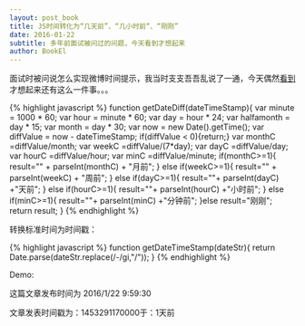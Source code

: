 ```yaml
---
layout: post_book
title: JS时间转化为“几天前”、“几小时前“、“刚刚”
date: 2016-01-22
subtitle: 多年前面试被问过的问题，今天看到才想起来
author: BookEl
---
```


面试时被问说怎么实现微博时间提示，我当时支支吾吾乱说了一通，今天偶然<a href="http://caibaojian.com/timestamp.html" class="external-link" target="_blank">看到</a>才想起来还有这么一件事。。。

{% highlight javascript %}
function getDateDiff(dateTimeStamp){
    var minute = 1000 * 60;
    var hour = minute * 60;
    var day = hour * 24;
    var halfamonth = day * 15;
    var month = day * 30;
    var now = new Date().getTime();
    var diffValue = now - dateTimeStamp;
    if(diffValue < 0){return;}
    var monthC =diffValue/month;
    var weekC =diffValue/(7*day);
    var dayC =diffValue/day;
    var hourC =diffValue/hour;
    var minC =diffValue/minute;
    if(monthC>=1){
        result="" + parseInt(monthC) + "月前";
    }
    else if(weekC>=1){
        result="" + parseInt(weekC) + "周前";
    }
    else if(dayC>=1){
        result=""+ parseInt(dayC) +"天前";
    }
    else if(hourC>=1){
        result=""+ parseInt(hourC) +"小时前";
    }
    else if(minC>=1){
        result=""+ parseInt(minC) +"分钟前";
    }else
    result="刚刚";
    return result;
}
{% endhighlight %}

转换标准时间为时间戳：

{% highlight javascript %}
function getDateTimeStamp(dateStr){
    return Date.parse(dateStr.replace(/-/gi,"/"));
}
{% endhighlight %}

Demo:

这篇文章发布时间为 2016/1/22 9:59:30

<div id="timestr">
文章发表时间戳为：1453291170000于：1天前
</div>

<script>
    function getDateDiff(dateTimeStamp){
        var minute = 1000 * 60;
        var hour = minute * 60;
        var day = hour * 24;
        var halfamonth = day * 15;
        var month = day * 30;
        var now = new Date().getTime();
        var diffValue = now - dateTimeStamp;
        if(diffValue < 0){return;}
        var monthC =diffValue/month;
        var weekC =diffValue/(7*day);
        var dayC =diffValue/day;
        var hourC =diffValue/hour;
        var minC =diffValue/minute;
        if(monthC>=1){
            result="" + parseInt(monthC) + "月前";
        }
        else if(weekC>=1){
            result="" + parseInt(weekC) + "周前";
        }
        else if(dayC>=1){
            result=""+ parseInt(dayC) +"天前";
        }
        else if(hourC>=1){
            result=""+ parseInt(hourC) +"小时前";
        }
        else if(minC>=1){
            result=""+ parseInt(minC) +"分钟前";
        }else
                 result="刚刚";
        return result;
    }
    function getDateTimeStamp(dateStr){
     return Date.parse(dateStr.replace(/-/gi,"/"));
    }
    var time = '2016/1/22 9:59:30';
    var timestamp = getDateTimeStamp(time);
    var timestr = getDateDiff(timestamp);
    document.getElementById('timestr').innerHTML = "文章发表时间于：" + timestr;
</script>

